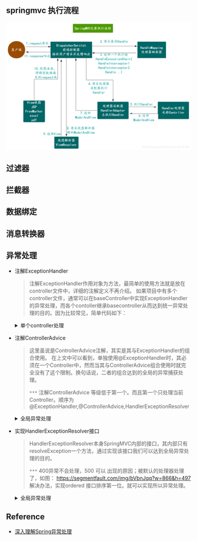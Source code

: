 ## springmvc 执行流程

![](../../../../.images/doc/advance/springmvc/process.png)

## 过滤器

## 拦截器

## 数据绑定

## 消息转换器

## 异常处理
* 注解ExceptionHandler
    > 注解ExceptionHandler作用对象为方法，最简单的使用方法就是放在controller文件中，详细的注解定义不再介绍。
    > 如果项目中有多个controller文件，通常可以在baseController中实现ExceptionHandler的异常处理，而各个contoller继承basecontroller从而达到统一异常处理的目的。因为比较常见，简单代码如下：

    <details><summary>单个controller处理</summary>

    ```java
    @ExceptionHandler(Exception.class)
    @ResponseBody
    public String exceptionHandler(Exception ex){
        return this.getClass().getSimpleName() + ": " + ex.getMessage();
    } 
    ```
    </details>

* 注解ControllerAdvice
    > 这里虽说是ControllerAdvice注解，其实是其与ExceptionHandler的组合使用。
    > 在上文中可以看到，单独使用@ExceptionHandler时，其必须在一个Controller中，然而当其与ControllerAdvice组合使用时就完全没有了这个限制。换句话说，二者的组合达到的全局的异常捕获处理。
    > 
    > `***` 注解ControllerAdvice 等级低于第一个。而且第一个只处理当前Controller。顺序为 @ExceptionHandler,@ControllerAdvice,HandlerExceptionResolver 
    
    <details><summary>全局异常处理</summary>

    ```java
    @ControllerAdvice
    public class ExceptionHandlerAdvice {
        //也可以出现   自定义Exception，和其他Exception
        @ExceptionHandler(Exception.class)
        @ResponseBody
        public String exceptionHandler(Exception ex){
            return this.getClass().getSimpleName() + ": " + ex.getMessage();
        }
    }   
    ```
    </details>

* 实现HandlerExceptionResolver接口
    > HandlerExceptionResolver本身SpringMVC内部的接口，其内部只有resolveException一个方法，通过实现该接口我们可以达到全局异常处理的目的。
    > 
    > `***` 400异常不会处理，500 可以 出现的原因；被默认的处理器处理了，如图： https://segmentfault.com/img/bVbnJqq?w=866&h=497
    > 解决办法，实现ordered 接口排序第一位。就可以实现所以异常处理。

    <details><summary>全局异常处理</summary>

    ```java
    @Component
    public class MyHandlerExceptionResolver implements HandlerExceptionResolver, Ordered {

        @Override
        public ModelAndView resolveException(HttpServletRequest request,
                                             HttpServletResponse response,
                                             Object handler,
                                             Exception ex) {
            PrintWriter writer = null;
            try {
                writer = response.getWriter();
            } catch (IOException e) {
                e.printStackTrace();
            }
            writer.write(this.getClass().getSimpleName() + ": " + ex.getMessage());
            writer.flush();
            writer.close();
            return new ModelAndView();
        }

        @Override
        public int getOrder() {
            return -1;
        }
    }
    ```
    </details>
  

## Reference
* [深入理解Spring异常处理](https://segmentfault.com/a/1190000018010162)